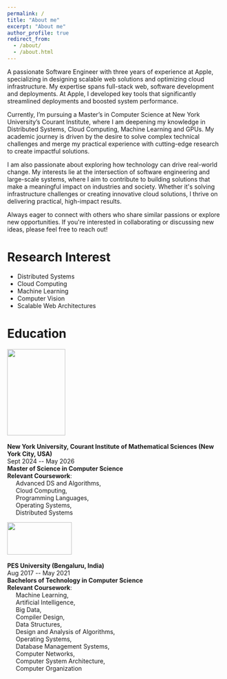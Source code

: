 ```yaml
---
permalink: /
title: "About me"
excerpt: "About me"
author_profile: true
redirect_from: 
  - /about/
  - /about.html
---
```

A passionate Software Engineer with three years of experience at Apple, specializing in designing scalable web solutions and optimizing cloud infrastructure. My expertise spans full-stack web, software development and deployments. At Apple, I developed key tools that significantly streamlined deployments and boosted system performance.

Currently, I’m pursuing a Master’s in Computer Science at New York University’s Courant Institute, where I am deepening my knowledge in Distributed Systems, Cloud Computing, Machine Learning and GPUs. My academic journey is driven by the desire to solve complex technical challenges and merge my practical experience with cutting-edge research to create impactful solutions. 

I am also passionate about exploring how technology can drive real-world change. My interests lie at the intersection of software engineering and large-scale systems, where I aim to contribute to building solutions that make a meaningful impact on industries and society. Whether it's solving infrastructure challenges or creating innovative cloud solutions, I thrive on delivering practical, high-impact results.

Always eager to connect with others who share similar passions or explore new opportunities. If you're interested in collaborating or discussing new ideas, please feel free to reach out!


# Research Interest
* Distributed Systems
* Cloud Computing
* Machine Learning
* Computer Vision
* Scalable Web Architectures
  

# Education

<img width="135" height="200" src="https://abhishekch47.github.io/images/NYUCourant.jpg"/> <br>
<br>
<b>New York University, Courant Institute of Mathematical Sciences (New York City, USA)</b> <br>
Sept 2024 -- May 2026<br>
**Master of Science in Computer Science**  
**Relevant Coursework**:  
<span style="display: block; padding-left: 20px;">Advanced DS and Algorithms,</span>
<span style="display: block; padding-left: 20px;">Cloud Computing,</span>
<span style="display: block; padding-left: 20px;">Programming Languages,</span>
<span style="display: block; padding-left: 20px;">Operating Systems,</span>
<span style="display: block; padding-left: 20px;">Distributed Systems</span>




<img width="150" height="75" src="https://abhishekch47.github.io/images/pes.jpg"/> <br>
<br>
<b>PES University (Bengaluru, India)</b> <br>
Aug 2017 -- May 2021<br>
**Bachelors of Technology in Computer Science**<br>
**Relevant Coursework**:  
<span style="display: block; padding-left: 20px;">Machine Learning,</span>
<span style="display: block; padding-left: 20px;">Artificial Intelligence,</span>
<span style="display: block; padding-left: 20px;">Big Data,</span>
<span style="display: block; padding-left: 20px;">Compiler Design,</span>
<span style="display: block; padding-left: 20px;">Data Structures,</span>
<span style="display: block; padding-left: 20px;">Design and Analysis of Algorithms,</span>
<span style="display: block; padding-left: 20px;">Operating Systems,</span>
<span style="display: block; padding-left: 20px;">Database Management Systems,</span>
<span style="display: block; padding-left: 20px;">Computer Networks,</span>
<span style="display: block; padding-left: 20px;">Computer System Architecture,</span>
<span style="display: block; padding-left: 20px;">Computer Organization</span>





